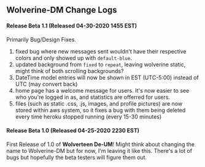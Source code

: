 ## Wolverine-DM Change Logs

#### Release Beta 1.1 (Released 04-30-2020 1455 EST)
Primarily Bug/Design Fixes.
1. fixed bug where new messages sent wouldn't have their respective colors and only showed up with `default-blue`. 
2. updated background from `fixed` to `repeat`, leaving wolverine static, might think of both scrolling backgrounds?
3. DateTime model entries will now be shown in EST (UTC-5:00) instead of UTC (may convert back)
4. home page has a welcome message for users. It's now easier to see who you're logged in as, and statistics are offerred for users. 
5. files (such as static .css, .js, images, and profile pictures) are now stored within aws system, so it fixes a bug with them being deleted every time heroku stopped running (every 15-30 minutes)

#### Release Beta 1.0 (Released 04-25-2020 2230 EST)
First Release of 1.0 of **Wolverteen De-UM**! Might think about changing the name to Wolverine-DM but for now, I'm leaving it like this. There's a lot of bugs but hopefully the beta testers will figure them out.
